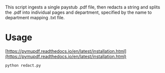 This script ingests a single paystub .pdf file, then redacts a string and splits the .pdf into individual pages and department, specified by the name to department mapping .txt file.
# Usage
[https://pymupdf.readthedocs.io/en/latest/installation.html](https://pymupdf.readthedocs.io/en/latest/installation.html)

```python redact.py```
